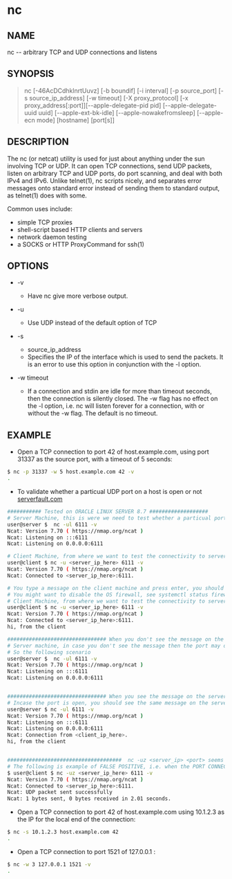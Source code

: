 # nc

## NAME

nc -- arbitrary TCP and UDP connections and listens

## SYNOPSIS

> nc [-46AcDCdhklnrtUuvz] [-b boundif] [-i interval] [-p source_port] [-s source_ip_address] [-w timeout] [-X proxy_protocol] [-x proxy_address[:port]][--apple-delegate-pid pid] [--apple-delegate-uuid uuid] [--apple-ext-bk-idle] [--apple-nowakefromsleep] [--apple-ecn mode] [hostname] [port[s]]

## DESCRIPTION

The nc (or netcat) utility is used for just about anything under the sun involving TCP or UDP.  It can open TCP connections, send UDP packets, listen on arbitrary TCP and UDP ports, do port scanning, and deal with both IPv4 and IPv6.  Unlike telnet(1), nc scripts nicely, and separates error messages onto standard error instead of sending them to standard output, as telnet(1) does with some.

Common uses include:

* simple TCP proxies
* shell-script based HTTP clients and servers
* network daemon testing
* a SOCKS or HTTP ProxyCommand for ssh(1)

## OPTIONS

* -v
  * Have nc give more verbose output.

* -u
  * Use UDP instead of the default option of TCP

* -s
  * source_ip_address
  * Specifies the IP of the interface which is used to send the packets.  It is an error to use this option in conjunction with the -l option.

* -w timeout
  * If a connection and stdin are idle for more than timeout seconds, then the connection is silently closed.  The -w flag has no effect on the -l option, i.e. nc will listen forever for a connection, with or without the -w flag.  The default is no timeout.

## EXAMPLE

* Open a TCP connection to port 42 of host.example.com, using port 31337 as the source port, with a
timeout of 5 seconds:

```bash
$ nc -p 31337 -w 5 host.example.com 42 -v
.
```

* To validate whether a particual UDP port on a host is open or not [serverfault.com](https://serverfault.com/questions/416205/testing-udp-port-connectivity)

```bash
########### Tested on ORACLE LINUX SERVER 8.7 ###################
# Server Machine, this is were we need to test whether a particual port is open or not, let's say 6111
user@server $  nc -ul 6111 -v
Ncat: Version 7.70 ( https://nmap.org/ncat )
Ncat: Listening on :::6111
Ncat: Listening on 0.0.0.0:6111

# Client Machine, from where we want to test the connectivity to server machine via UDP protocol
user@client $ nc -u <server_ip_here> 6111 -v
Ncat: Version 7.70 ( https://nmap.org/ncat )
Ncat: Connected to <server_ip_here>:6111.

# You type a message on the client machine and press enter, you should see the message on the server side
# You might want to disable the OS firewall, see systemctl status firewalld, also you might want to ensure the the UDP protocol is allowed by any security groups or network security groups coming in between
# Client Machine, from where we want to test the connectivity to server machine via UDP protocol
user@client $ nc -u <server_ip_here> 6111 -v
Ncat: Version 7.70 ( https://nmap.org/ncat )
Ncat: Connected to <server_ip_here>:6111.
hi, from the client

################################ When you don't see the message on the server side ######################################################
# Server machine, in case you don't see the message then the port may or maynot be open, we cannot be sure until we rule out security groups / network security groups are checked
# So the following scenario
user@server $  nc -ul 6111 -v
Ncat: Version 7.70 ( https://nmap.org/ncat )
Ncat: Listening on :::6111
Ncat: Listening on 0.0.0.0:6111


################################ When you see the message on the server side ######################################################
# Incase the port is open, you should see the same message on the server side, also a msg saying that there was a connection from <client_ip>
user@server $ nc -ul 6111 -v
Ncat: Version 7.70 ( https://nmap.org/ncat )
Ncat: Listening on :::6111
Ncat: Listening on 0.0.0.0:6111
Ncat: Connection from <client_ip_here>.
hi, from the client


#####################################  nc -uz <server_ip> <port> seems to give a FASLE positive, i.e. true even when the port is not open ######
# The following is example of FALSE POSITIVE, i.e. when the PORT CONNECTIVITY ISN"T ACTUALLY ALLOWED
$ user@client $ nc -uz <server_ip_here> 6111 -v
Ncat: Version 7.70 ( https://nmap.org/ncat )
Ncat: Connected to <server_ip_here>:6111.
Ncat: UDP packet sent successfully
Ncat: 1 bytes sent, 0 bytes received in 2.01 seconds.
```

* Open a TCP connection to port 42 of host.example.com using 10.1.2.3 as the IP for the local end of the connection:

```bash
$ nc -s 10.1.2.3 host.example.com 42 
.
```

* Open a TCP connection to port 1521 of 127.0.0.1 :

```bash
$ nc -w 3 127.0.0.1 1521 -v
.
```
